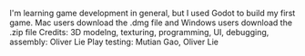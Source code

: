 I'm learning game development in general, but I used Godot to build my first game. 
Mac users download the .dmg file and Windows users download the .zip file
Credits: 3D modelng, texturing, programming, UI, debugging, assembly: Oliver Lie 
Play testing: Mutian Gao, Oliver Lie
